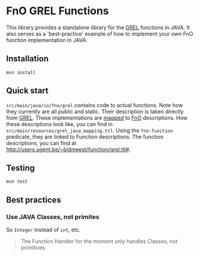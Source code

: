 # FnO GREL Functions

This library provides a standalone library for the [GREL] functions in JAVA.
It also serves as a 'best-practice' example of how to implement your own FnO function implementation in JAVA.

## Installation

```shell
mvn install
```

## Quick start

`src/main/java/io/fno/grel` contains code to actual functions.
Note how they currently are all public and static.
Their description is taken directly from [GREL].
These implementations are [mapped](https://fno.io/spec/#ontology-concrete) to [FnO] descriptions.
How these descriptions look like, you can find in `src/main/resources/grel_java_mapping.ttl`.
Using the `fno:function` predicate, they are linked to Function descriptions.
The function descriptions, you can find at <http://users.ugent.be/~bjdmeest/function/grel.ttl#>.

## Testing

```shell
mvn test
```

## Best practices

### Use JAVA Classes, not primites

So `Integer` instead of `int`, etc.

> The Function Handler for the moment only handles Classes, not primitives.

[FnO]: https://fno.io/spec/
[GREL]: https://github.com/OpenRefine/OpenRefine/wiki/GREL-Functions
